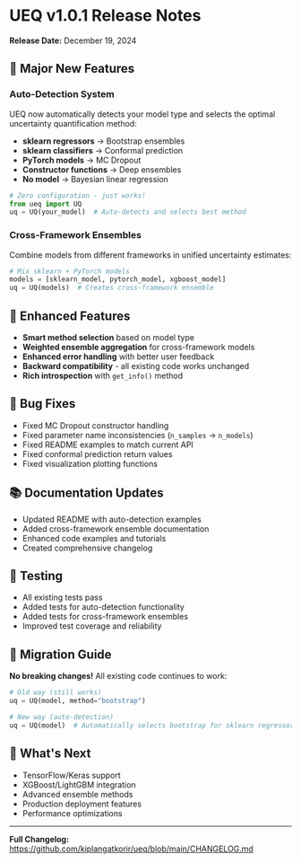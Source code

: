 # UEQ v1.0.1 Release Notes

**Release Date:** December 19, 2024

## 🚀 Major New Features

### Auto-Detection System
UEQ now automatically detects your model type and selects the optimal uncertainty quantification method:

- **sklearn regressors** → Bootstrap ensembles
- **sklearn classifiers** → Conformal prediction  
- **PyTorch models** → MC Dropout
- **Constructor functions** → Deep ensembles
- **No model** → Bayesian linear regression

```python
# Zero configuration - just works!
from ueq import UQ
uq = UQ(your_model)  # Auto-detects and selects best method
```

### Cross-Framework Ensembles
Combine models from different frameworks in unified uncertainty estimates:

```python
# Mix sklearn + PyTorch models
models = [sklearn_model, pytorch_model, xgboost_model]
uq = UQ(models)  # Creates cross-framework ensemble
```

## 🔧 Enhanced Features

- **Smart method selection** based on model type
- **Weighted ensemble aggregation** for cross-framework models
- **Enhanced error handling** with better user feedback
- **Backward compatibility** - all existing code works unchanged
- **Rich introspection** with `get_info()` method

## 🐛 Bug Fixes

- Fixed MC Dropout constructor handling
- Fixed parameter name inconsistencies (`n_samples` → `n_models`)
- Fixed README examples to match current API
- Fixed conformal prediction return values
- Fixed visualization plotting functions

## 📚 Documentation Updates

- Updated README with auto-detection examples
- Added cross-framework ensemble documentation
- Enhanced code examples and tutorials
- Created comprehensive changelog

## 🧪 Testing

- All existing tests pass
- Added tests for auto-detection functionality
- Added tests for cross-framework ensembles
- Improved test coverage and reliability

## 🔄 Migration Guide

**No breaking changes!** All existing code continues to work:

```python
# Old way (still works)
uq = UQ(model, method="bootstrap")

# New way (auto-detection)
uq = UQ(model)  # Automatically selects bootstrap for sklearn regressors
```

## 🎯 What's Next

- TensorFlow/Keras support
- XGBoost/LightGBM integration
- Advanced ensemble methods
- Production deployment features
- Performance optimizations

---

**Full Changelog:** https://github.com/kiplangatkorir/ueq/blob/main/CHANGELOG.md
